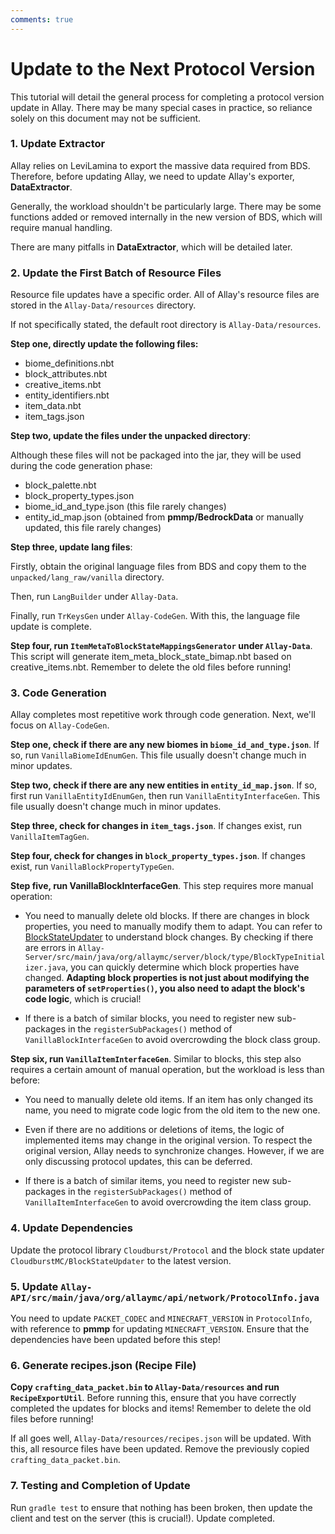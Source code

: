 ```yaml
---
comments: true
---
```


# Update to the Next Protocol Version

This tutorial will detail the general process for completing a protocol version update in Allay. There may be many
special cases in practice, so reliance solely on this document may not be sufficient.

### 1. Update Extractor

Allay relies on LeviLamina to export the massive data required from BDS. Therefore, before updating Allay, we need to
update Allay's exporter, **DataExtractor**.

Generally, the workload shouldn't be particularly large. There may be some functions added or removed internally in the
new version of BDS, which will require manual handling.

There are many pitfalls in **DataExtractor**, which will be detailed later.

### 2. Update the First Batch of Resource Files

Resource file updates have a specific order. All of Allay's resource files are stored in the `Allay-Data/resources`
directory.

If not specifically stated, the default root directory is `Allay-Data/resources`.

**Step one, directly update the following files:**

- biome_definitions.nbt
- block_attributes.nbt
- creative_items.nbt
- entity_identifiers.nbt
- item_data.nbt
- item_tags.json

**Step two, update the files under the unpacked directory**:

Although these files will not be packaged into the jar, they will be used during the code generation phase:

- block_palette.nbt
- block_property_types.json
- biome_id_and_type.json (this file rarely changes)
- entity_id_map.json (obtained from **pmmp/BedrockData** or manually updated, this file rarely changes)

**Step three, update lang files**:

Firstly, obtain the original language files from BDS and copy them to the `unpacked/lang_raw/vanilla` directory.

Then, run `LangBuilder` under `Allay-Data`.

Finally, run `TrKeysGen` under `Allay-CodeGen`. With this, the language file update is complete.

**Step four, run `ItemMetaToBlockStateMappingsGenerator` under `Allay-Data`**. This script will generate
item_meta_block_state_bimap.nbt based on creative_items.nbt. Remember to delete the old files before running!

### 3. Code Generation

Allay completes most repetitive work through code generation. Next, we'll focus on `Allay-CodeGen`.

**Step one, check if there are any new biomes in `biome_id_and_type.json`**. If so, run `VanillaBiomeIdEnumGen`. This
file usually doesn't change much in minor updates.

**Step two, check if there are any new entities in `entity_id_map.json`**. If so, first run `VanillaEntityIdEnumGen`,
then run `VanillaEntityInterfaceGen`. This file usually doesn't change much in minor updates.

**Step three, check for changes in `item_tags.json`**. If changes exist, run `VanillaItemTagGen`.

**Step four, check for changes in `block_property_types.json`**. If changes exist, run `VanillaBlockPropertyTypeGen`.

**Step five, run VanillaBlockInterfaceGen**. This step requires more manual operation:

- You need to manually delete old blocks. If there are changes in block properties, you need to manually modify them to
  adapt. You can refer to [BlockStateUpdater](https://github.com/CloudburstMC/BlockStateUpdater) to understand block
  changes.
  By checking if there are errors
  in `Allay-Server/src/main/java/org/allaymc/server/block/type/BlockTypeInitializer.java`, you can quickly determine
  which block properties have changed.
  **Adapting block properties is not just about modifying the parameters of `setProperties()`, you also need to adapt
  the block's code logic**, which is crucial!

- If there is a batch of similar blocks, you need to register new sub-packages in the `registerSubPackages()` method
  of `VanillaBlockInterfaceGen` to avoid overcrowding the block class group.

**Step six, run `VanillaItemInterfaceGen`**. Similar to blocks, this step also requires a certain amount of manual
operation, but the workload is less than before:

- You need to manually delete old items. If an item has only changed its name, you need to migrate code logic from the
  old item to the new one.

- Even if there are no additions or deletions of items, the logic of implemented items may change in the original
  version. To respect the original version, Allay needs to synchronize changes. However, if we are only discussing
  protocol updates, this can be deferred.

- If there is a batch of similar items, you need to register new sub-packages in the `registerSubPackages()` method
  of `VanillaItemInterfaceGen` to avoid overcrowding the item class group.

### 4. Update Dependencies

Update the protocol library `Cloudburst/Protocol` and the block state updater `CloudburstMC/BlockStateUpdater` to the
latest version.

### 5. Update `Allay-API/src/main/java/org/allaymc/api/network/ProtocolInfo.java`

You need to update `PACKET_CODEC` and `MINECRAFT_VERSION` in `ProtocolInfo`, with reference to **pmmp** for
updating `MINECRAFT_VERSION`. Ensure that the dependencies have been updated before this step!

### 6. Generate recipes.json (Recipe File)

**Copy `crafting_data_packet.bin` to `Allay-Data/resources` and run `RecipeExportUtil`**. Before running this, ensure
that you have correctly completed the updates for blocks and items! Remember to delete the old files before running!

If all goes well, `Allay-Data/resources/recipes.json` will be updated. With this, all resource files have been updated.
Remove the previously copied `crafting_data_packet.bin`.

### 7. Testing and Completion of Update

Run `gradle test` to ensure that nothing has been broken, then update the client and test on the server (this is
crucial!). Update completed.